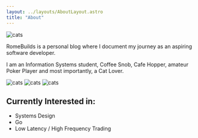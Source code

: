 ```yaml
---
layout: ../layouts/AboutLayout.astro
title: "About"
---
```


<div class='flex flex-col sm:flex-row sm:gap-x-5'>

<img src="/assets/logo1.png" class="w-1/3 rounded-md aspect-square object-cover" alt="cats">

<div>

RomeBuilds is a personal blog where I document my journey as an aspiring software developer.

I am an Information Systems student, Coffee Snob, Cafe Hopper, amateur Poker Player and most importantly, a Cat Lover.

</div>

</div>

<div class='flex gap-x-1'>
  <img src="/assets/cat1.png" class="w-1/3 rounded-md" alt="cats">
  <img src="/assets/cat2.png" class="w-1/3 rounded-md" alt="cats">
  <img src="/assets/cat3.png" class="w-1/3 rounded-md" alt="cats">
</div>

## Currently Interested in:

- Systems Design
- Go
- Low Latency / High Frequency Trading
